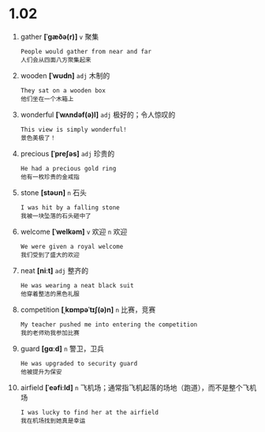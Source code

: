 # 1.02



1. gather **[ˈɡæðə(r)]** `v` 聚集
    ```
    People would gather from near and far
    人们会从四面八方聚集起来
    ```

2. wooden **[ˈwʊdn]** `adj` 木制的
    ```
    They sat on a wooden box
    他们坐在一个木箱上
    ```

3. wonderful **[ˈwʌndəf(ə)l]** `adj` 极好的；令人惊叹的
    ```
    This view is simply wonderful!
    景色美极了！
    ```

4. precious **[ˈpreʃəs]** `adj` 珍贵的
    ```
    He had a precious gold ring
    他有一枚珍贵的金戒指
    ```

5. stone **[stəʊn]** `n` 石头
    ```
    I was hit by a falling stone
    我被一块坠落的石头砸中了
    ```

6. welcome **[ˈwelkəm]** `v` 欢迎 `n` 欢迎
    ```
    We were given a royal welcome
    我们受到了盛大的欢迎
    ```

7. neat **[niːt]** `adj` 整齐的
    ```
    He was wearing a neat black suit
    他穿着整洁的黑色礼服
    ```

8. competition **[ˌkɒmpəˈtɪʃ(ə)n]** `n` 比赛，竞赛
    ```
    My teacher pushed me into entering the competition
    我的老师劝我参加比赛
    ```

9. guard **[ɡɑːd]** `n` 警卫，卫兵
    ```
    He was upgraded to security guard
    他被提升为保安
    ```

10. airfield **[ˈeəfiːld]** `n` 飞机场；通常指飞机起落的场地（跑道），而不是整个飞机场
    ```
    I was lucky to find her at the airfield
    我在机场找到她真是幸运
    ```

